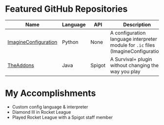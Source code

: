 # Featured GitHub Repositories

| Name | Language | API | Description | Active |
| ---- | -------- | --- | ----------- | ------ |
| [ImagineConfiguration](https://imaginedevmc.github.io/imagineconfiguration) | Python | None | A configuration language interpreter module for `.ic` files (ImagineConfiguration) | True |
| [TheAddons](https://github.com/imaginedevMC/TheAddons) | Java | Spigot | A Survival+ plugin without changing the way you play | True |

# My Accomplishments
* Custom config language & interpreter
* Diamond III in Rocket League
* Played Rocket League with a Spigot staff member
